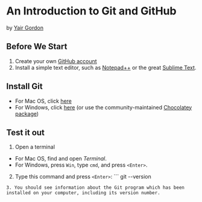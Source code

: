 # An Introduction to Git and GitHub
by [Yair Gordon](mailto:bluepostit101@gmail.com)

## Before We Start
1. Create your own [GitHub account](https://github.com/join?source=header-home)
2. Install a simple text editor, such as [Notepad++](https://notepad-plus-plus.org/) or the great [Sublime Text](https://www.sublimetext.com/).

## Install Git
* For Mac OS, click [here](https://git-scm.com/download/mac)
* For Windows, click [here](https://git-scm.com/download/win) (or use the community-maintained [Chocolatey package](https://chocolatey.org/packages/git))

## Test it out
1. Open a terminal
  * For Mac OS, find and open *Terminal*.
  * For Windows, press `Win`, type `cmd`, and press `<Enter>`.
2. Type this command and press `<Enter>`:  ```
git --version
```
3. You should see information about the Git program which has been installed on your computer, including its version number.
